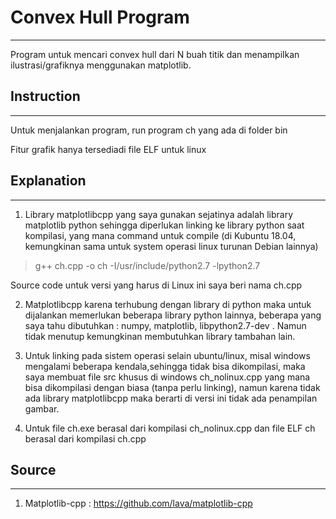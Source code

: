 # Convex Hull Program

---

Program untuk mencari convex hull dari N buah titik dan menampilkan ilustrasi/grafiknya menggunakan matplotlib.

## Instruction

---

Untuk menjalankan program,
run program ch yang ada di folder bin

Fitur grafik hanya tersediadi file ELF untuk linux

## Explanation

---

1. Library matplotlibcpp yang saya gunakan sejatinya adalah library matplotlib python sehingga diperlukan linking ke library python saat kompilasi, yang mana command untuk compile (di Kubuntu 18.04, kemungkinan sama untuk system operasi linux turunan Debian lainnya)

> g++ ch.cpp -o ch -I/usr/include/python2.7 -lpython2.7

Source code untuk versi yang harus di Linux ini saya beri nama ch.cpp

2. Matplotlibcpp karena terhubung dengan library di python maka untuk dijalankan memerlukan beberapa library python lainnya, beberapa yang saya tahu dibutuhkan : numpy, matplotlib, libpython2.7-dev . Namun tidak menutup kemungkinan membutuhkan library tambahan lain.

3. Untuk linking pada sistem operasi selain ubuntu/linux, misal windows mengalami beberapa kendala,sehingga tidak bisa dikompilasi, maka saya membuat file src khusus di windows ch_nolinux.cpp yang mana bisa dikompilasi dengan biasa (tanpa perlu linking), namun karena tidak ada library matplotlibcpp maka berarti di versi ini tidak ada penampilan gambar.

4. Untuk file ch.exe berasal dari kompilasi ch_nolinux.cpp dan file ELF ch berasal dari kompilasi ch.cpp

## Source

---

1. Matplotlib-cpp : https://github.com/lava/matplotlib-cpp
